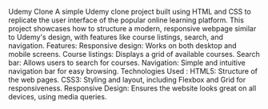 Udemy Clone
A simple Udemy clone project built using HTML and CSS to replicate the user interface of the popular online learning platform. This project showcases how to structure a modern, responsive webpage similar to Udemy's design, with features like course listings, search, and navigation.
Features:
Responsive design: Works on both desktop and mobile screens.
Course listings: Displays a grid of available courses.
Search bar: Allows users to search for courses.
Navigation: Simple and intuitive navigation bar for easy browsing.
Technologies Used :
HTML5: Structure of the web pages.
CSS3: Styling and layout, including Flexbox and Grid for responsiveness.
Responsive Design: Ensures the website looks great on all devices, using media queries.
